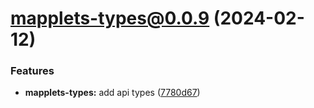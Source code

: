 # mapplets-types@0.0.9 (2024-02-12)

### Features

* **mapplets-types:** add api types ([7780d67](https://github.com/mapplesorg/mapplets/commit/7780d6772623aa93f3cacc0e83ab52a301fbf1b5))

